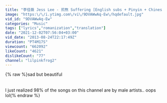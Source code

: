 ```yaml
---
title: "李佳薇 Jess Lee - 煎熬 Suffering [English subs + Pinyin + Chinese]"
image: "https:\/\/i.ytimg.com\/vi\/9DVAWwAq-Ew\/hqdefault.jpg"
vid_id: "9DVAWwAq-Ew"
categories: "Music"
tags: ["lyrics","romanization","translation"]
date: "2021-12-02T07:56:04+03:00"
vid_date: "2013-08-24T22:17:49Z"
duration: "PT4M17S"
viewcount: "662092"
likeCount: "4621"
dislikeCount: "77"
channel: "lilpinkfrog2"
---
```

{% raw %}sad but beautiful<br /><br /><br />I just realized 98% of the songs on this channel are by male artists.. oops lol{% endraw %}
